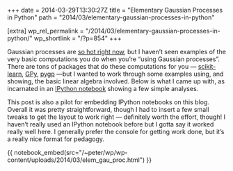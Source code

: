 +++
date = 2014-03-29T13:30:27Z
title = "Elementary Gaussian Processes in Python"
path = "2014/03/elementary-gaussian-processes-in-python"

[extra]
wp_rel_permalink = "/2014/03/elementary-gaussian-processes-in-python/"
wp_shortlink = "/?p=854"
+++

Gaussian processes are
[so hot right now](https://speakerdeck.com/dfm/an-astronomers-introduction-to-gaussian-processes),
but I haven’t seen examples of the very basic computations you do when you’re
“using Gaussian processes”. There are tons of packages that do these
computations for you — [scikit- learn](http://scikit-learn.org/stable/),
[GPy](https://github.com/SheffieldML/GPy),
[pygp](https://pypi.python.org/pypi/pygp) —but I wanted to work through some
examples using, and showing, the basic linear algebra involved. Below is what
I came up with, as incarnated in an
[IPython notebook](http://ipython.org/notebook.html) showing a few simple
analyses.

This post is also a pilot for embedding IPython notebooks on this blog.
Overall it was pretty straightforward, though I had to insert a few small
tweaks to get the layout to work right — definitely worth the effort, though!
I haven’t really used an IPython notebook before but I gotta say it worked
really well here. I generally prefer the console for getting work done, but
it’s a really nice format for pedagogy.

{{ notebook_embed(src="/~peter/wp/wp-content/uploads/2014/03/elem_gau_proc.html") }}
